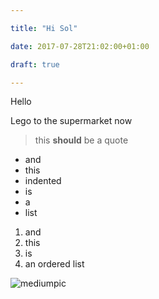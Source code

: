 ```yaml
---

title: "Hi Sol"

date: 2017-07-28T21:02:00+01:00

draft: true

---
```




Hello

Lego to the supermarket now

>this **should** be a quote

* and
* this
 * indented
* is
* a 
* list

1. and
2. this
3. is 
4. an ordered list

![mediumpic](https://lh5.googleusercontent.com/9dCQCYCPA0H0Z7KAn1tuUUBJPrN91-3NaOkd-kBpxrWGPoWJO2Pu_Q) 
